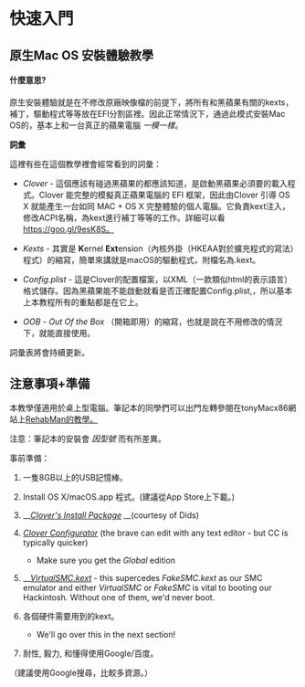 # 快速入門

## 原生Mac OS 安裝體驗教學

#### 什麼意思?

原生安裝體驗就是在不修改原廠映像檔的前提下，將所有和黑蘋果有關的kexts，補丁，驅動程式等等放在EFI分割區裡。因此正常情況下，通過此模式安裝Mac OS的，基本上和一台真正的蘋果電腦 _一模一樣_。

**詞彙**

這裡有些在這個教學裡會經常看到的詞彙：


* _Clover_ - 這個應該有碰過黑蘋果的都應該知道，是啟動黑蘋果必須要的載入程式。Clover 能完整的模擬真正蘋果電腦的 EFI 框架，因此由Clover 引導 OS X 就能產生一台如同 MAC + OS X 完整體驗的個人電腦。它負責kext注入，修改ACPI名稱，為kext進行補丁等等的工作。詳細可以看 https://goo.gl/9esK8S。

* _Kexts_ - 其實是 **K**ernel **Ext**ension（內核外掛（HKEAA對於擴充程式的寫法）程式）的縮寫，簡單來講就是macOS的驅動程式，附檔名為.kext。

* _Config.plist_ - 這是Clover的配置檔案，以XML（一款類似html的表示語言）格式儲存。因為黑蘋果能不能啟動就看是否正確配置Config.plist,，所以基本上本教程所有的重點都是在它上。

* _OOB_ -  _Out Of the Box_ （開箱即用）的縮寫，也就是說在不用修改的情況下，就能直接使用。

詞彙表將會持續更新。

## 注意事項+準備

本教學僅適用於桌上型電腦。筆記本的同學們可以出門左轉參閱在tonyMacx86網站上[RehabMan的教學。](https://www.tonymacx86.com/threads/guide-booting-the-os-x-installer-on-laptops-with-clover.148093/) 

注意：筆記本的安裝會 _因型號_ 而有所差異。

事前準備：

1. 一隻8GB以上的USB記憶棒。

2. Install OS X/macOS.app 程式。\(建議從App Store上下載。\)

3. \_\_[_Clover's Install Package_](https://github.com/Dids/clover-builder/releases) __\(courtesy of Dids\)

4. [_Clover Configurator_](http://mackie100projects.altervista.org/download-clover-configurator/) \(the brave can edit with any text editor - but CC is typically quicker\)
   * Make sure you get the _Global_ edition

5. \_\_[_VirtualSMC.kext_](https://github.com/acidanthera/VirtualSMC/releases) - this supercedes _FakeSMC.kext_ as our SMC emulator and either _VirtualSMC_ or _FakeSMC_ is vital to booting our Hackintosh.  Without one of them, we'd never boot.

6. 各個硬件需要用到的kext。
   * We'll go over this in the next section!

7. 耐性, 毅力, 和懂得使用Google/百度。

（建議使用Google搜尋，比較多資源。）

